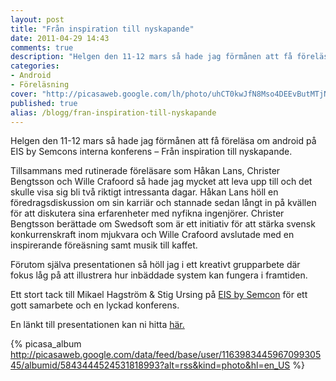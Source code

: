 ```yaml
---
layout: post
title: "Från inspiration till nyskapande"
date: 2011-04-29 14:43
comments: true
description: "Helgen den 11-12 mars så hade jag förmånen att få föreläsa om android på EIS by Semcons interna konferens – Från inspiration till nyskapande."
categories: 
- Android
- Föreläsning
cover: "http://picasaweb.google.com/lh/photo/uhCT0kwJfN8Mso4DEEvButMTjNZETYmyPJy0liipFm0?feat=directlink"
published: true
alias: /blogg/fran-inspiration-till-nyskapande
---
```

Helgen den 11-12 mars så hade jag förmånen att få föreläsa om android på EIS by Semcons interna konferens – Från inspiration till nyskapande.

Tillsammans med rutinerade föreläsare som Håkan Lans, Christer Bengtsson och Wille Crafoord så hade jag mycket att leva upp till och det skulle visa sig bli två riktigt intressanta dagar. Håkan Lans höll en föredragsdiskussion om sin karriär och stannade sedan långt in på kvällen för att diskutera sina erfarenheter med nyfikna ingenjörer. Christer Bengtsson berättade om Swedsoft som är ett initiativ för att stärka svensk konkurrenskraft inom mjukvara och Wille Crafoord avslutade med en inspirerande föreäsning samt musik till kaffet.

Förutom själva presentationen så höll jag i ett kreativt grupparbete där fokus låg på att illustrera hur inbäddade system kan fungera i framtiden.

Ett stort tack till Mikael Hagström & Stig Ursing på [EIS by Semcon](http://eis.semcon.com/) för ett gott samarbete och en lyckad konferens.

En länkt till presentationen kan ni hitta [här.](http://prezi.com/-qcrdedidyki/foredrag-utkast/)
<!-- more -->
{% picasa_album http://picasaweb.google.com/data/feed/base/user/116398344596709930545/albumid/5843444524531818993?alt=rss&kind=photo&hl=en_US %}
